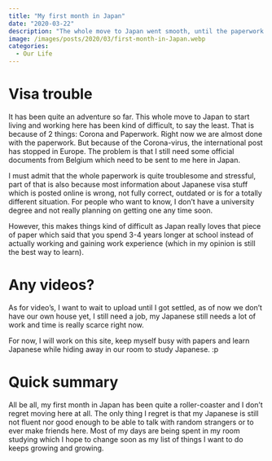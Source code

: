 ```yaml
---
title: "My first month in Japan"
date: "2020-03-22"
description: "The whole move to Japan went smooth, until the paperwork started. The whole process for the wedding papers and visa papers was quite stressful. But I became a Japanese resident in the end and I'm happily married now!"
image: /images/posts/2020/03/first-month-in-Japan.webp
categories:
  - Our Life
---
```


# Visa trouble

It has been quite an adventure so far. This whole move to Japan to start living and working here has been kind of difficult, to say the least. That is because of 2 things: Corona and Paperwork. Right now we are almost done with the paperwork. But because of the Corona-virus, the international post has stopped in Europe. The problem is that I still need some official documents from Belgium which need to be sent to me here in Japan.

I must admit that the whole paperwork is quite troublesome and stressful, part of that is also because most information about Japanese visa stuff which is posted online is wrong, not fully correct, outdated or is for a totally different situation. For people who want to know, I don’t have a university degree and not really planning on getting one any time soon.

However, this makes things kind of difficult as Japan really loves that piece of paper which said that you spend 3-4 years longer at school instead of actually working and gaining work experience (which in my opinion is still the best way to learn).

# Any videos?

As for video’s, I want to wait to upload until I got settled, as of now we don’t have our own house yet, I still need a job, my Japanese still needs a lot of work and time is really scarce right now.

For now, I will work on this site, keep myself busy with papers and learn Japanese while hiding away in our room to study Japanese. :p

# Quick summary

All be all, my first month in Japan has been quite a roller-coaster and I don’t regret moving here at all. The only thing I regret is that my Japanese is still not fluent nor good enough to be able to talk with random strangers or to ever make friends here. Most of my days are being spent in my room studying which I hope to change soon as my list of things I want to do keeps growing and growing.
